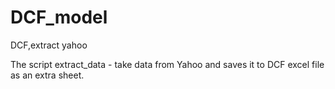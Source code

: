 # DCF_model
DCF,extract yahoo

The script extract_data - take data from Yahoo and saves it to DCF excel file as an extra sheet.

